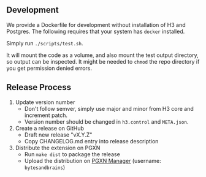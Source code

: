 ## Development

We provide a Dockerfile for development without installation of H3 and Postgres. The following requires that your system has `docker` installed.

Simply run `./scripts/test.sh`.

It will mount the code as a volume, and also mount the test output directory,
so output can be inspected. It might be needed to `chmod` the repo directory if you get permission denied errors.

## Release Process

1. Update version number
    * Don't follow semver, simply use major and minor from H3 core and increment patch.
    * Version number should be changed in `h3.control` and `META.json`.
2. Create a release on GitHub
    * Draft new release "vX.Y.Z"
    * Copy CHANGELOG.md entry into release description
3. Distribute the extension on PGXN
    * Run `make dist` to package the release
    * Upload the distribution on [PGXN Manager](https://manager.pgxn.org/) (username: `bytesandbrains`)